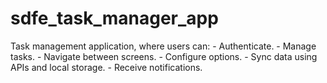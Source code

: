 # sdfe_task_manager_app
Task management application, where users can: - Authenticate. - Manage tasks. - Navigate between screens. - Configure options. - Sync data using APIs and local storage. - Receive notifications.
